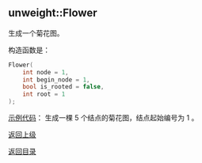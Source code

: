 ## unweight::Flower

生成一个菊花图。

构造函数是：
```cpp
Flower(
    int node = 1, 
    int begin_node = 1, 
    bool is_rooted = false, 
    int root = 1
);
```

[示例代码](../../../examples/unweight_flower.cpp)：
生成一棵 $5$ 个结点的菊花图，结点起始编号为 $1$ 。

[返回上级](./summary.md)

[返回目录](../../home.md)

